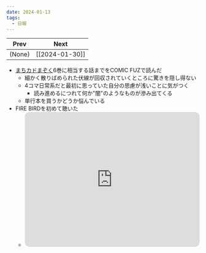 ```yaml
---
date: 2024-01-13
tags:
  - 日報
---
```

|  Prev  | Next           |
| :----: | -------------- |
| (None) | [[2024-01-30]] |
- [まちカドまぞく](https://comic-fuz.com/manga/261)6巻に相当する話までをCOMIC FUZで読んだ
    - 細かく散りばめられた伏線が回収されていくところに驚きを隠し得ない
    - 4コマ日常系だと最初に思っていた自分の思慮が浅いことに気がつく
        - 読み進めるにつれて何か"闇"のようなものが滲み出てくる
    - 単行本を買うかどうか悩んでいる
- FIRE BIRDを初めて聴いた
    - <iframe style="border-radius:12px" src="https://open.spotify.com/embed/track/6zj48TjUA1GKb28KZMdXKX?utm_source=generator&theme=0" width="100%" height="352" frameBorder="0" allowfullscreen="" allow="autoplay; clipboard-write; encrypted-media; fullscreen; picture-in-picture" loading="lazy"></iframe>